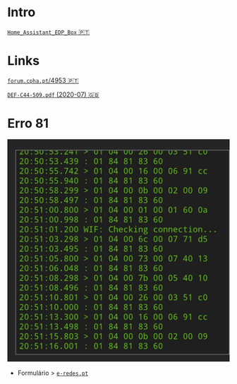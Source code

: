 # Intro

[```Home_Assistant_EDP_Box``` 🇵🇹](https://github.com/tiagofreire-pt/Home_Assistant_EDP_Box/)

# Links

[```forum.cpha.pt```/4953 🇵🇹](https://forum.cpha.pt/t/integrar-contadores-inteligentes-da-edp-em-home-assistant/4953/)

[```DEF-C44-509.pdf``` (2020-07) 🇬🇧](https://github.com/nikito7/edpbox/raw/dev/DEF-C44-509.pdf)

# Erro 81

![erro 81](./erro81.jpg)

- Formulário > [``` e-redes.pt ```](https://www.e-redes.pt/)

